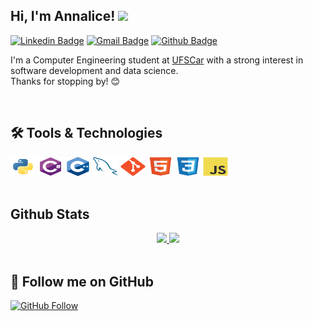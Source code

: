 <h2> Hi, I'm Annalice! <img src="https://media3.giphy.com/media/v1.Y2lkPTc5MGI3NjExODU5ZDh3OHkzODZiNzNrbzMzYWY3eHg5N2U0dHphNmcyamMzejJ3eSZlcD12MV9pbnRlcm5hbF9naWZfYnlfaWQmY3Q9cw/J4PCNdOX0N6opgXE0n/giphy.gif" width="60"></h2>

[![Linkedin Badge](https://img.shields.io/badge/-LinkedIn-%230077B5?style=flat&logo=linkedin&logoColor=white)](https://www.linkedin.com/in/annalice-fernandes)
[![Gmail Badge](https://img.shields.io/badge/Gmail-D14836?style=flat&logo=gmail&logoColor=white)](mailto:annalice@estudante.ufscar.br)
[![Github Badge](https://img.shields.io/badge/-GitHub-181717?style=flat&logo=github&logoColor=white)](https://github.com/Annalicefs)

<p>I'm a Computer Engineering student at <a href="http://www.ufscar.br" target="_blank">UFSCar</a> with a strong interest in software development and data science.<br>
  Thanks for stopping by! 😊<br></p>

<br>

## 🛠️ Tools & Technologies

<div > 
  <img alt="Python" height="30" width="40" title="Python" src="https://raw.githubusercontent.com/devicons/devicon/master/icons/python/python-original.svg" /> 
  <img alt="C#" height="30" width="40" title="C#" src="https://raw.githubusercontent.com/devicons/devicon/master/icons/csharp/csharp-original.svg" /> 
  <img alt="C++" height="30" width="40" title="C++" src="https://raw.githubusercontent.com/devicons/devicon/master/icons/cplusplus/cplusplus-original.svg" /> 
  <img alt="SQL" height="30" width="40" title="SQL" src="https://raw.githubusercontent.com/devicons/devicon/master/icons/mysql/mysql-original.svg" /> 
  <img alt="Git" height="30" width="40" title="Git" src="https://raw.githubusercontent.com/devicons/devicon/master/icons/git/git-original.svg" /> 
  <img alt="HTML5" height="30" width="40" title="HTML5" src="https://raw.githubusercontent.com/devicons/devicon/master/icons/html5/html5-original.svg" /> 
  <img alt="CSS3" height="30" width="40" title="CSS3" src="https://raw.githubusercontent.com/devicons/devicon/master/icons/css3/css3-original.svg" /> 
  <img alt="JavaScript" height="30" width="40" title="JavaScript" src="https://raw.githubusercontent.com/devicons/devicon/master/icons/javascript/javascript-original.svg" /> 
</div>

<br>

## Github Stats

<div align= "center">
  <a href="https://github.com/Annalicefs">
    <img loading="lazy" height="180em" src="https://github-readme-stats.vercel.app/api/top-langs/?username=Annalicefs&layout=compact&langs_count=7&theme=dracula"/>
    <img loading="lazy" height="180em" src="https://github-readme-stats.vercel.app/api?username=Annalicefs&show_icons=true&theme=dracula&include_all_commits=true&count_private=true"/>
  </a>
</div>

<br>

## 🐙 Follow me on GitHub

<div>
  <a href="https://github.com/Annalicefs">
    <img src="https://img.shields.io/github/followers/Annalicefs?label=follow&style=social" alt="GitHub Follow">
  </a>
</div>


